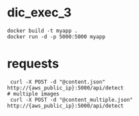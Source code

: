 # dic_exec_3
```
docker build -t myapp .
docker run -d -p 5000:5000 myapp
```

# requests

```
 curl -X POST -d "@content.json" http://{aws_public_ip}:5000/api/detect
# multiple images
 curl -X POST -d "@content_multiple.json" http://{aws_public_ip}:5000/api/detect
```
